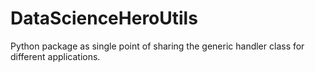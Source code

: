 # DataScienceHeroUtils
Python package as single point of sharing the generic handler class for different applications.
